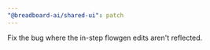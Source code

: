 ```yaml
---
"@breadboard-ai/shared-ui": patch
---
```


Fix the bug where the in-step flowgen edits aren't reflected.
